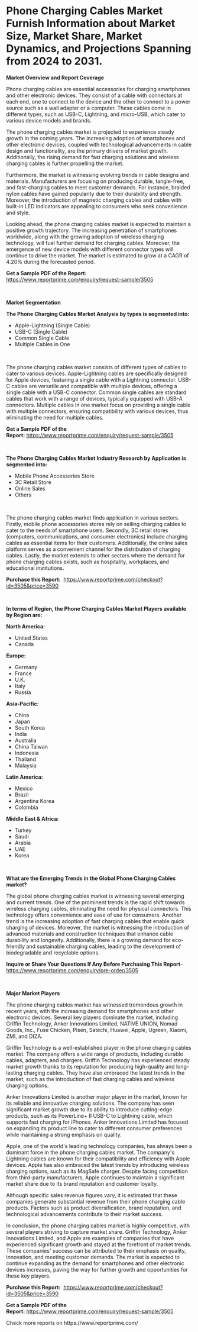 <p><h1>Phone Charging Cables Market Furnish Information about Market Size, Market Share, Market Dynamics, and Projections Spanning from 2024 to 2031.</h1></p><p><strong>Market Overview and Report Coverage</strong></p>
<p><p>Phone charging cables are essential accessories for charging smartphones and other electronic devices. They consist of a cable with connectors at each end, one to connect to the device and the other to connect to a power source such as a wall adapter or a computer. These cables come in different types, such as USB-C, Lightning, and micro-USB, which cater to various device models and brands.</p><p>The phone charging cables market is projected to experience steady growth in the coming years. The increasing adoption of smartphones and other electronic devices, coupled with technological advancements in cable design and functionality, are the primary drivers of market growth. Additionally, the rising demand for fast charging solutions and wireless charging cables is further propelling the market.</p><p>Furthermore, the market is witnessing evolving trends in cable designs and materials. Manufacturers are focusing on producing durable, tangle-free, and fast-charging cables to meet customer demands. For instance, braided nylon cables have gained popularity due to their durability and strength. Moreover, the introduction of magnetic charging cables and cables with built-in LED indicators are appealing to consumers who seek convenience and style.</p><p>Looking ahead, the phone charging cables market is expected to maintain a positive growth trajectory. The increasing penetration of smartphones worldwide, along with the growing adoption of wireless charging technology, will fuel further demand for charging cables. Moreover, the emergence of new device models with different connector types will continue to drive the market. The market is estimated to grow at a CAGR of 4.20% during the forecasted period.</p></p>
<p><strong>Get a Sample PDF of the Report:</strong> <a href="https://www.reportprime.com/enquiry/request-sample/3505">https://www.reportprime.com/enquiry/request-sample/3505</a></p>
<p>&nbsp;</p>
<p><strong>Market Segmentation</strong></p>
<p><strong>The Phone Charging Cables Market Analysis by types is segmented into:</strong></p>
<p><ul><li>Apple-Lightning (Single Cable)</li><li>USB-C (Single Cable)</li><li>Common Single Cable</li><li>Multiple Cables in One</li></ul></p>
<p>&nbsp;</p>
<p><p>The phone charging cables market consists of different types of cables to cater to various devices. Apple-Lightning cables are specifically designed for Apple devices, featuring a single cable with a Lightning connector. USB-C cables are versatile and compatible with multiple devices, offering a single cable with a USB-C connector. Common single cables are standard cables that work with a range of devices, typically equipped with USB-A connectors. Multiple cables in one market focus on providing a single cable with multiple connectors, ensuring compatibility with various devices, thus eliminating the need for multiple cables.</p></p>
<p><strong>Get a Sample PDF of the Report:</strong>&nbsp;<a href="https://www.reportprime.com/enquiry/request-sample/3505">https://www.reportprime.com/enquiry/request-sample/3505</a></p>
<p>&nbsp;</p>
<p><strong>The Phone Charging Cables Market Industry Research by Application is segmented into:</strong></p>
<p><ul><li>Mobile Phone Accessories Store</li><li>3C Retail Store</li><li>Online Sales</li><li>Others</li></ul></p>
<p>&nbsp;</p>
<p><p>The phone charging cables market finds application in various sectors. Firstly, mobile phone accessories stores rely on selling charging cables to cater to the needs of smartphone users. Secondly, 3C retail stores (computers, communications, and consumer electronics) include charging cables as essential items for their customers. Additionally, the online sales platform serves as a convenient channel for the distribution of charging cables. Lastly, the market extends to other sectors where the demand for phone charging cables exists, such as hospitality, workplaces, and educational institutions.</p></p>
<p><strong>Purchase this Report:</strong>&nbsp; <a href="https://www.reportprime.com/checkout?id=3505&price=3590">https://www.reportprime.com/checkout?id=3505&price=3590</a></p>
<p>&nbsp;</p>
<p><strong>In terms of Region, the Phone Charging Cables Market Players available by Region are:</strong></p>
<p>
    <p> <strong> North America: </strong>
        <ul>
            <li>United States</li>
            <li>Canada</li>
        </ul>
        </p> 
    <p> <strong> Europe: </strong>
        <ul>
            <li>Germany</li>
            <li>France</li>
            <li>U.K.</li>
            <li>Italy</li>
            <li>Russia</li>
        </ul>
        </p> 
    <p> <strong> Asia-Pacific: </strong>
        <ul>
            <li>China</li>
            <li>Japan</li>
            <li>South Korea</li>
            <li>India</li>
            <li>Australia</li>
            <li>China Taiwan</li>
            <li>Indonesia</li>
            <li>Thailand</li>
            <li>Malaysia</li>
        </ul>
        </p> 
    <p> <strong> Latin America: </strong>
        <ul>
            <li>Mexico</li>
            <li>Brazil</li>
            <li>Argentina Korea</li>
            <li>Colombia</li>
        </ul>
        </p> 
    <p> <strong> Middle East & Africa: </strong>
        <ul>
            <li>Turkey</li>
            <li>Saudi</li>
            <li>Arabia</li>
            <li>UAE</li>
            <li>Korea</li>
        </ul>
    </p>
    </p>
<p>&nbsp;</p>
<p><strong>What are the Emerging Trends in the Global Phone Charging Cables market?</strong></p>
<p><p>The global phone charging cables market is witnessing several emerging and current trends. One of the prominent trends is the rapid shift towards wireless charging cables, eliminating the need for physical connectors. This technology offers convenience and ease of use for consumers. Another trend is the increasing adoption of fast charging cables that enable quick charging of devices. Moreover, the market is witnessing the introduction of advanced materials and construction techniques that enhance cable durability and longevity. Additionally, there is a growing demand for eco-friendly and sustainable charging cables, leading to the development of biodegradable and recyclable options.</p></p>
<p><strong>Inquire or Share Your Questions If Any Before Purchasing This Report</strong>- <a href="https://www.reportprime.com/enquiry/pre-order/3505">https://www.reportprime.com/enquiry/pre-order/3505</a></p>
<p>&nbsp;</p>
<p><strong>Major Market Players</strong></p>
<p><p>The phone charging cables market has witnessed tremendous growth in recent years, with the increasing demand for smartphones and other electronic devices. Several key players dominate the market, including Griffin Technology, Anker Innovations Limited, NATIVE UNION, Nomad Goods, Inc., Fuse Chicken, Pisen, Satechi, Huawei, Apple, Ugreen, Xiaomi, ZMI, and DIZA. </p><p>Griffin Technology is a well-established player in the phone charging cables market. The company offers a wide range of products, including durable cables, adapters, and chargers. Griffin Technology has experienced steady market growth thanks to its reputation for producing high-quality and long-lasting charging cables. They have also embraced the latest trends in the market, such as the introduction of fast charging cables and wireless charging options.</p><p>Anker Innovations Limited is another major player in the market, known for its reliable and innovative charging solutions. The company has seen significant market growth due to its ability to introduce cutting-edge products, such as its PowerLine+ II USB-C to Lightning cable, which supports fast charging for iPhones. Anker Innovations Limited has focused on expanding its product line to cater to different consumer preferences while maintaining a strong emphasis on quality.</p><p>Apple, one of the world's leading technology companies, has always been a dominant force in the phone charging cables market. The company's Lightning cables are known for their compatibility and efficiency with Apple devices. Apple has also embraced the latest trends by introducing wireless charging options, such as its MagSafe charger. Despite facing competition from third-party manufacturers, Apple continues to maintain a significant market share due to its brand reputation and customer loyalty.</p><p>Although specific sales revenue figures vary, it is estimated that these companies generate substantial revenue from their phone charging cable products. Factors such as product diversification, brand reputation, and technological advancements contribute to their market success.</p><p>In conclusion, the phone charging cables market is highly competitive, with several players striving to capture market share. Griffin Technology, Anker Innovations Limited, and Apple are examples of companies that have experienced significant growth and stayed at the forefront of market trends. These companies' success can be attributed to their emphasis on quality, innovation, and meeting customer demands. The market is expected to continue expanding as the demand for smartphones and other electronic devices increases, paving the way for further growth and opportunities for these key players.</p></p>
<p><strong>Purchase this Report:</strong>&nbsp;&nbsp;<a href="https://www.reportprime.com/checkout?id=3505&price=3590">https://www.reportprime.com/checkout?id=3505&price=3590</a></p>
<p></p>
<p><strong>Get a Sample PDF of the Report:</strong>&nbsp;<a href="https://www.reportprime.com/enquiry/request-sample/3505">https://www.reportprime.com/enquiry/request-sample/3505</a></p>
<p>Check more reports on https://www.reportprime.com/</p>